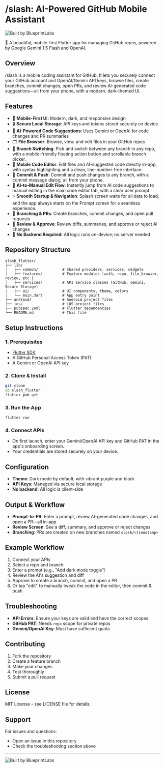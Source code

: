 # /slash: AI-Powered GitHub Mobile Assistant

![Built by BlueprintLabs](https://img.shields.io/badge/built%20by-BlueprintLabs-0057ff?style=flat-square)

🤖 A beautiful, mobile-first Flutter app for managing GitHub repos, powered by Google Gemini 1.5 Flash and OpenAI.

## Overview

/slash is a mobile coding assistant for GitHub. It lets you securely connect your GitHub account and OpenAI/Gemini API keys, browse files, create branches, commit changes, open PRs, and review AI-generated code suggestions—all from your phone, with a modern, dark-themed UI.

## Features

- 📱 **Mobile-First UI**: Modern, dark, and responsive design
- 🔒 **Secure Local Storage**: API keys and tokens stored securely on device
- 🧠 **AI-Powered Code Suggestions**: Uses Gemini or OpenAI for code changes and PR summaries
- 🗂️ **File Browser**: Browse, view, and edit files in your GitHub repos
- 🔀 **Branch Switching**: Pick and switch between any branch in any repo, with a mobile-friendly floating action button and scrollable branch picker.
- 📝 **Mobile Code Editor**: Edit files and AI-suggested code directly in-app, with syntax highlighting and a clean, line-number-free interface.
- 🚀 **Commit & Push**: Commit and push changes to any branch, with a commit message dialog, all from your phone.
- 🤖 **AI-to-Manual Edit Flow**: Instantly jump from AI code suggestions to manual editing in the main code editor tab, with a clear user prompt.
- ⚡ **Smooth Startup & Navigation**: Splash screen waits for all data to load, and the app always starts on the Prompt screen for a seamless experience.
- 🌿 **Branching & PRs**: Create branches, commit changes, and open pull requests
- 📝 **Review & Approve**: Review diffs, summaries, and approve or reject AI changes
- 🔄 **No Backend Required**: All logic runs on-device; no server needed

## Repository Structure

```
slash_flutter/
├── lib/
│   ├── common/           # Shared providers, services, widgets
│   ├── features/         # Feature modules (auth, repo, file_browser, review, etc.)
│   ├── services/         # API service classes (GitHub, Gemini, Secure Storage)
│   ├── ui/               # UI components, theme, colors
│   └── main.dart         # App entry point
├── android/              # Android project files
├── ios/                  # iOS project files
├── pubspec.yaml          # Flutter dependencies
└── README.md             # This file
```

## Setup Instructions

### 1. Prerequisites

- [Flutter SDK](https://flutter.dev/docs/get-started/install)
- A GitHub Personal Access Token (PAT)
- A Gemini or OpenAI API key

### 2. Clone & Install

```bash
git clone
cd slash_flutter
flutter pub get
```

### 3. Run the App

```bash
flutter run
```

### 4. Connect APIs

- On first launch, enter your Gemini/OpenAI API key and GitHub PAT in the app's onboarding screen.
- Your credentials are stored securely on your device.

## Configuration

- **Theme**: Dark mode by default, with vibrant purple and black
- **API Keys**: Managed via secure local storage
- **No backend**: All logic is client-side

## Output & Workflow

- **Prompt-to-PR**: Enter a prompt, review AI-generated code changes, and open a PR—all in-app
- **Review Screen**: See a diff, summary, and approve or reject changes
- **Branching**: PRs are created on new branches named `slash/<timestamp>`

## Example Workflow

1. Connect your APIs
2. Select a repo and branch
3. Enter a prompt (e.g., "Add dark mode toggle")
4. Review the AI's suggestion and diff
5. Approve to create a branch, commit, and open a PR
6. Or tap "edit" to manually tweak the code in the editor, then commit & push

## Troubleshooting

- **API Errors**: Ensure your keys are valid and have the correct scopes
- **GitHub PAT**: Needs `repo` scope for private repos
- **Gemini/OpenAI Key**: Must have sufficient quota

## Contributing

1. Fork the repository
2. Create a feature branch
3. Make your changes
4. Test thoroughly
5. Submit a pull request

## License

MIT License - see LICENSE file for details.

## Support

For issues and questions:
- Open an issue in this repository
- Check the troubleshooting section above

---

![Built by BlueprintLabs](https://img.shields.io/badge/built%20by-BlueprintLabs-0057ff?style=flat-square)